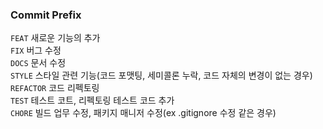 ### Commit Prefix

`FEAT`  새로운 기능의 추가  
`FIX`  버그 수정  
`DOCS`  문서 수정  
`STYLE`  스타일 관련 기능(코드 포맷팅, 세미콜론 누락, 코드 자체의 변경이 없는 경우)  
`REFACTOR`  코드 리펙토링  
`TEST`  테스트 코트, 리펙토링 테스트 코드 추가  
`CHORE`  빌드 업무 수정, 패키지 매니저 수정(ex .gitignore 수정 같은 경우)  
